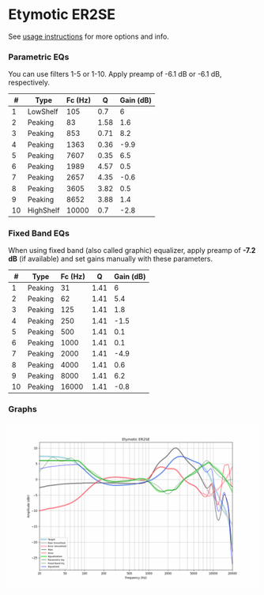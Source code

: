 # Etymotic ER2SE
See [usage instructions](https://github.com/jaakkopasanen/AutoEq#usage) for more options and info.

### Parametric EQs
You can use filters 1-5 or 1-10. Apply preamp of -6.1 dB or -6.1 dB, respectively.

|   # | Type      |   Fc (Hz) |    Q |   Gain (dB) |
|-----|-----------|-----------|------|-------------|
|   1 | LowShelf  |       105 | 0.7  |         6   |
|   2 | Peaking   |        83 | 1.58 |         1.6 |
|   3 | Peaking   |       853 | 0.71 |         8.2 |
|   4 | Peaking   |      1363 | 0.36 |        -9.9 |
|   5 | Peaking   |      7607 | 0.35 |         6.5 |
|   6 | Peaking   |      1989 | 4.57 |         0.5 |
|   7 | Peaking   |      2657 | 4.35 |        -0.6 |
|   8 | Peaking   |      3605 | 3.82 |         0.5 |
|   9 | Peaking   |      8652 | 3.88 |         1.4 |
|  10 | HighShelf |     10000 | 0.7  |        -2.8 |

### Fixed Band EQs
When using fixed band (also called graphic) equalizer, apply preamp of **-7.2 dB** (if available) and set gains manually with these parameters.

|   # | Type    |   Fc (Hz) |    Q |   Gain (dB) |
|-----|---------|-----------|------|-------------|
|   1 | Peaking |        31 | 1.41 |         6   |
|   2 | Peaking |        62 | 1.41 |         5.4 |
|   3 | Peaking |       125 | 1.41 |         1.8 |
|   4 | Peaking |       250 | 1.41 |        -1.5 |
|   5 | Peaking |       500 | 1.41 |         0.1 |
|   6 | Peaking |      1000 | 1.41 |         0.1 |
|   7 | Peaking |      2000 | 1.41 |        -4.9 |
|   8 | Peaking |      4000 | 1.41 |         0.6 |
|   9 | Peaking |      8000 | 1.41 |         6.2 |
|  10 | Peaking |     16000 | 1.41 |        -0.8 |

### Graphs
![](./Etymotic%20ER2SE.png)
